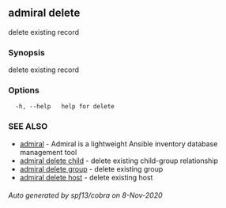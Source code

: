 ## admiral delete

delete existing record

### Synopsis

delete existing record

### Options

```
  -h, --help   help for delete
```

### SEE ALSO

* [admiral](admiral.md)	 - Admiral is a lightweight Ansible inventory database management tool
* [admiral delete child](admiral_delete_child.md)	 - delete existing child-group relationship
* [admiral delete group](admiral_delete_group.md)	 - delete existing group
* [admiral delete host](admiral_delete_host.md)	 - delete existing host

###### Auto generated by spf13/cobra on 8-Nov-2020
